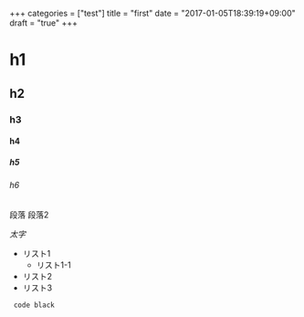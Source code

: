 +++
categories = ["test"]
title = "first"
date = "2017-01-05T18:39:19+09:00"
draft = "true"
+++

# h1

## h2

### h3

#### h4

##### h5

###### h6


段落
段落2

*太字*

+ リスト1
  + リスト1-1
+ リスト2
+ リスト3

```
 code black
```
